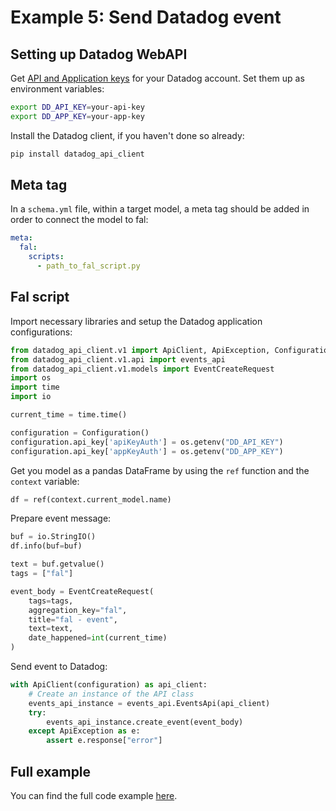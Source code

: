# Example 5: Send Datadog event

## Setting up Datadog WebAPI

Get [API and Application keys](https://docs.datadoghq.com/account_management/api-app-keys/) for your Datadog account. Set them up as environment variables:

```bash
export DD_API_KEY=your-api-key
export DD_APP_KEY=your-app-key
```

Install the Datadog client, if you haven't done so already:

```bash
pip install datadog_api_client
```

## Meta tag
In a `schema.yml` file, within a target model, a meta tag should be added in order to connect the model to fal:

```yaml
meta:
  fal:
    scripts:
      - path_to_fal_script.py
```

## Fal script
Import necessary libraries and setup the Datadog application configurations:

```python
from datadog_api_client.v1 import ApiClient, ApiException, Configuration
from datadog_api_client.v1.api import events_api
from datadog_api_client.v1.models import EventCreateRequest
import os
import time
import io

current_time = time.time()

configuration = Configuration()
configuration.api_key['apiKeyAuth'] = os.getenv("DD_API_KEY")
configuration.api_key['appKeyAuth'] = os.getenv("DD_APP_KEY")
```

Get you model as a pandas DataFrame by using the `ref` function and the `context` variable:

```python
df = ref(context.current_model.name)
```

Prepare event message:

```python
buf = io.StringIO()
df.info(buf=buf)

text = buf.getvalue()
tags = ["fal"]

event_body = EventCreateRequest(
    tags=tags,
    aggregation_key="fal",
    title="fal - event",
    text=text,
    date_happened=int(current_time)
)
```

Send event to Datadog:

```python
with ApiClient(configuration) as api_client:
    # Create an instance of the API class
    events_api_instance = events_api.EventsApi(api_client)
    try:
        events_api_instance.create_event(event_body)
    except ApiException as e:
        assert e.response["error"]
```

## Full example
You can find the full code example [here](https://github.com/fal-ai/fal_dbt_examples/blob/main/fal_scripts/send_datadog_event.py).
